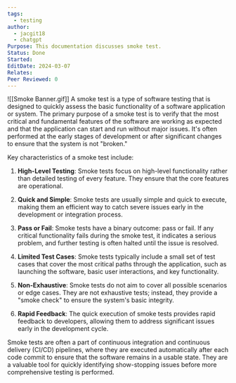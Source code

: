 ```yaml
---
tags:
  - testing
author:
  - jacgit18
  - chatgpt
Purpose: This documentation discusses smoke test.
Status: Done
Started: 
EditDate: 2024-03-07
Relates: 
Peer Reviewed: 0
---
```

![[Smoke Banner.gif]]
A smoke test is a type of software testing that is designed to quickly assess the basic functionality of a software application or system. The primary purpose of a smoke test is to verify that the most critical and fundamental features of the software are working as expected and that the application can start and run without major issues. It's often performed at the early stages of development or after significant changes to ensure that the system is not "broken."  
  
Key characteristics of a smoke test include:  
  
1. **High-Level Testing**: Smoke tests focus on high-level functionality rather than detailed testing of every feature. They ensure that the core features are operational.  
  
2. **Quick and Simple**: Smoke tests are usually simple and quick to execute, making them an efficient way to catch severe issues early in the development or integration process.  
  
3. **Pass or Fail**: Smoke tests have a binary outcome: pass or fail. If any critical functionality fails during the smoke test, it indicates a serious problem, and further testing is often halted until the issue is resolved.  
  
4. **Limited Test Cases**: Smoke tests typically include a small set of test cases that cover the most critical paths through the application, such as launching the software, basic user interactions, and key functionality.  
  
5. **Non-Exhaustive**: Smoke tests do not aim to cover all possible scenarios or edge cases. They are not exhaustive tests; instead, they provide a "smoke check" to ensure the system's basic integrity.  
  
6. **Rapid Feedback**: The quick execution of smoke tests provides rapid feedback to developers, allowing them to address significant issues early in the development cycle.  
  
Smoke tests are often a part of continuous integration and continuous delivery (CI/CD) pipelines, where they are executed automatically after each code commit to ensure that the software remains in a usable state. They are a valuable tool for quickly identifying show-stopping issues before more comprehensive testing is performed. 